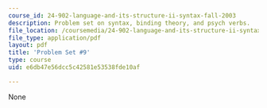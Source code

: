 ```yaml
---
course_id: 24-902-language-and-its-structure-ii-syntax-fall-2003
description: Problem set on syntax, binding theory, and psych verbs.
file_location: /coursemedia/24-902-language-and-its-structure-ii-syntax-fall-2003/e6db47e56dcc5c42581e53538fde10af_ps_9.pdf
file_type: application/pdf
layout: pdf
title: 'Problem Set #9'
type: course
uid: e6db47e56dcc5c42581e53538fde10af

---
```

None